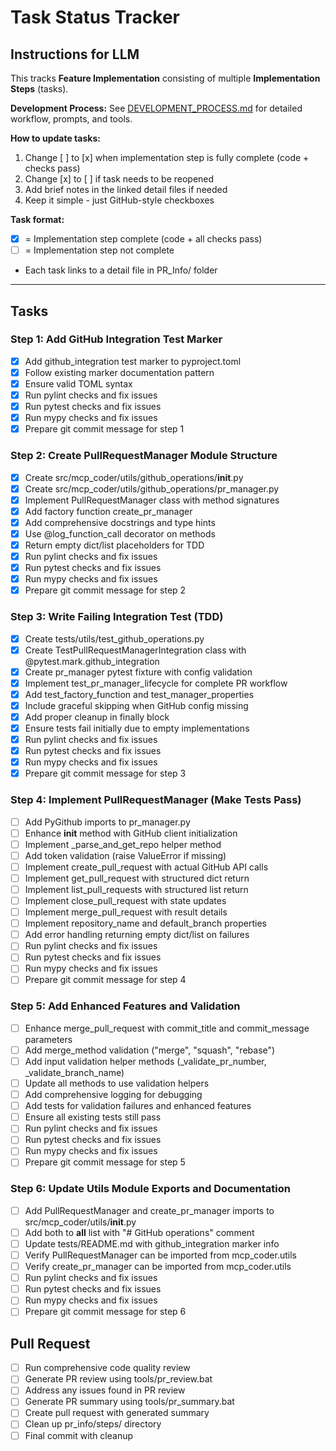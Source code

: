 # Task Status Tracker

## Instructions for LLM

This tracks **Feature Implementation** consisting of multiple **Implementation Steps** (tasks).

**Development Process:** See [DEVELOPMENT_PROCESS.md](./DEVELOPMENT_PROCESS.md) for detailed workflow, prompts, and tools.

**How to update tasks:**
1. Change [ ] to [x] when implementation step is fully complete (code + checks pass)
2. Change [x] to [ ] if task needs to be reopened
3. Add brief notes in the linked detail files if needed
4. Keep it simple - just GitHub-style checkboxes

**Task format:**
- [x] = Implementation step complete (code + all checks pass)
- [ ] = Implementation step not complete
- Each task links to a detail file in PR_Info/ folder

---

## Tasks

### Step 1: Add GitHub Integration Test Marker
- [x] Add github_integration test marker to pyproject.toml
- [x] Follow existing marker documentation pattern
- [x] Ensure valid TOML syntax
- [x] Run pylint checks and fix issues
- [x] Run pytest checks and fix issues
- [x] Run mypy checks and fix issues
- [x] Prepare git commit message for step 1

### Step 2: Create PullRequestManager Module Structure
- [x] Create src/mcp_coder/utils/github_operations/__init__.py
- [x] Create src/mcp_coder/utils/github_operations/pr_manager.py
- [x] Implement PullRequestManager class with method signatures
- [x] Add factory function create_pr_manager
- [x] Add comprehensive docstrings and type hints
- [x] Use @log_function_call decorator on methods
- [x] Return empty dict/list placeholders for TDD
- [x] Run pylint checks and fix issues
- [x] Run pytest checks and fix issues
- [x] Run mypy checks and fix issues
- [x] Prepare git commit message for step 2

### Step 3: Write Failing Integration Test (TDD)
- [x] Create tests/utils/test_github_operations.py
- [x] Create TestPullRequestManagerIntegration class with @pytest.mark.github_integration
- [x] Create pr_manager pytest fixture with config validation
- [x] Implement test_pr_manager_lifecycle for complete PR workflow
- [x] Add test_factory_function and test_manager_properties
- [x] Include graceful skipping when GitHub config missing
- [x] Add proper cleanup in finally block
- [x] Ensure tests fail initially due to empty implementations
- [x] Run pylint checks and fix issues
- [x] Run pytest checks and fix issues
- [x] Run mypy checks and fix issues
- [x] Prepare git commit message for step 3

### Step 4: Implement PullRequestManager (Make Tests Pass)
- [ ] Add PyGithub imports to pr_manager.py
- [ ] Enhance __init__ method with GitHub client initialization
- [ ] Implement _parse_and_get_repo helper method
- [ ] Add token validation (raise ValueError if missing)
- [ ] Implement create_pull_request with actual GitHub API calls
- [ ] Implement get_pull_request with structured dict return
- [ ] Implement list_pull_requests with structured list return
- [ ] Implement close_pull_request with state updates
- [ ] Implement merge_pull_request with result details
- [ ] Implement repository_name and default_branch properties
- [ ] Add error handling returning empty dict/list on failures
- [ ] Run pylint checks and fix issues
- [ ] Run pytest checks and fix issues
- [ ] Run mypy checks and fix issues
- [ ] Prepare git commit message for step 4

### Step 5: Add Enhanced Features and Validation
- [ ] Enhance merge_pull_request with commit_title and commit_message parameters
- [ ] Add merge_method validation ("merge", "squash", "rebase")
- [ ] Add input validation helper methods (_validate_pr_number, _validate_branch_name)
- [ ] Update all methods to use validation helpers
- [ ] Add comprehensive logging for debugging
- [ ] Add tests for validation failures and enhanced features
- [ ] Ensure all existing tests still pass
- [ ] Run pylint checks and fix issues
- [ ] Run pytest checks and fix issues
- [ ] Run mypy checks and fix issues
- [ ] Prepare git commit message for step 5

### Step 6: Update Utils Module Exports and Documentation
- [ ] Add PullRequestManager and create_pr_manager imports to src/mcp_coder/utils/__init__.py
- [ ] Add both to __all__ list with "# GitHub operations" comment
- [ ] Update tests/README.md with github_integration marker info
- [ ] Verify PullRequestManager can be imported from mcp_coder.utils
- [ ] Verify create_pr_manager can be imported from mcp_coder.utils
- [ ] Run pylint checks and fix issues
- [ ] Run pytest checks and fix issues
- [ ] Run mypy checks and fix issues
- [ ] Prepare git commit message for step 6

## Pull Request
- [ ] Run comprehensive code quality review
- [ ] Generate PR review using tools/pr_review.bat
- [ ] Address any issues found in PR review
- [ ] Generate PR summary using tools/pr_summary.bat
- [ ] Create pull request with generated summary
- [ ] Clean up pr_info/steps/ directory
- [ ] Final commit with cleanup
